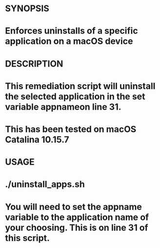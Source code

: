 # SYNOPSIS
#    Enforces uninstalls of a specific application on a macOS device
#
# DESCRIPTION
#    
#    This remediation script will uninstall the selected application in the set variable appnameon line 31.
#    This has been tested on macOS Catalina 10.15.7
#
# USAGE
#   ./uninstall_apps.sh
#   You will need to set the appname variable to the application name of your choosing. This is on line 31 of this script.
# 